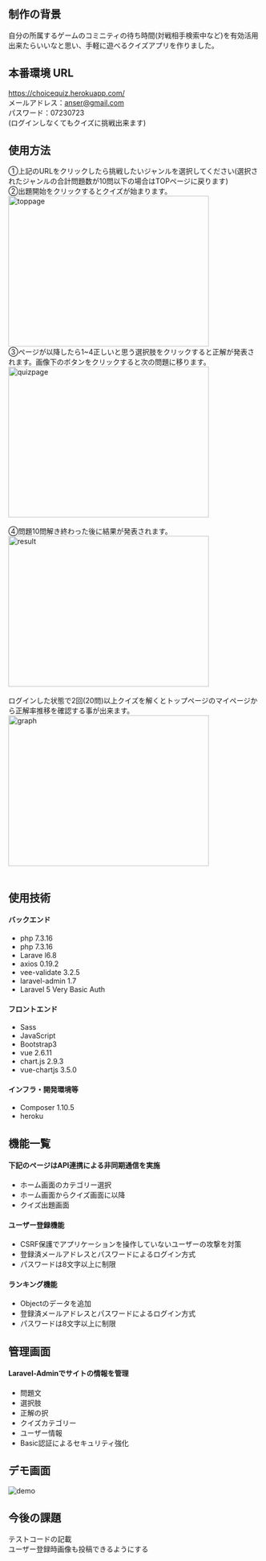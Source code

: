 ## 制作の背景
自分の所属するゲームのコミニティの待ち時間(対戦相手検索中など)を有効活用出来たらいいなと思い、手軽に遊べるクイズアプリを作りました。

## 本番環境 URL

https://choicequiz.herokuapp.com/
<br>
メールアドレス：anser@gmail.com
<br>
パスワード：07230723
<br>
(ログインしなくてもクイズに挑戦出来ます)
<br>

## 使用方法
①上記のURLをクリックしたら挑戦したいジャンルを選択してください(選択されたジャンルの合計問題数が10問以下の場合はTOPページに戻ります)
<br>
②出題開始をクリックするとクイズが始まります。
<br>
<img width="400" height="300" alt="toppage" src="https://user-images.githubusercontent.com/61533662/79820943-7baf3800-83c8-11ea-9ba2-4313a78ff8ba.png">
<br>
③ページが以降したら1~4正しいと思う選択肢をクリックすると正解が発表されます。画像下のボタンをクリックすると次の問題に移ります。
<br>
<img width="400" height="300" alt="quizpage" src="https://user-images.githubusercontent.com/61533662/79821006-9bdef700-83c8-11ea-8597-52c41d8aa2fe.png">
<br>
<br>
④問題10問解き終わった後に結果が発表されます。
<br>
<img width="400" height="300" alt="result" src="https://user-images.githubusercontent.com/61533662/79705524-f9a01000-82f0-11ea-9875-23b6c7f331a6.png">
<br>
<br>
ログインした状態で2回(20問)以上クイズを解くとトップページのマイページから正解率推移を確認する事が出来ます。
<br>
<img width="400" height="300" alt="graph" src="https://user-images.githubusercontent.com/61533662/79705781-d9248580-82f1-11ea-9157-3786ddcf7a86.png">
<br>
<br>

## 使用技術

<h4>バックエンド</h4>
<ul>
<li>php 7.3.16</li>

<li>php 7.3.16</li>
<li>Larave l6.8</li>
<li>axios 0.19.2</li>
<li>vee-validate 3.2.5</li>
<li>laravel-admin 1.7</li>
<li>Laravel 5 Very Basic Auth</li>
</ul>

<h4>フロントエンド</h4>
<ul>
<li>Sass</li>
<li>JavaScript</li>
<li>Bootstrap3</li>
<li>vue 2.6.11 </li>
<li>chart.js 2.9.3</li>
<li>vue-chartjs 3.5.0</li>
</ul>

<h4>インフラ・開発環境等</h4>
<ul>
<li>Composer 1.10.5</li>
<li>heroku</li>
</ul>

## 機能一覧
<h4>下記のページはAPI連携による非同期通信を実施</h4>
<ul>
<li>ホーム画面のカテゴリー選択</li>
<li>ホーム画面からクイズ画面に以降</li>
<li>クイズ出題画面</li>
</ul>
<h4>ユーザー登録機能</h4>
<ul>
<li>CSRF保護でアプリケーションを操作していないユーザーの攻撃を対策</li>
<li>登録済メールアドレスとパスワードによるログイン方式</li>
<li>パスワードは8文字以上に制限</li>
</ul>
<h4>ランキング機能</h4>
<ul>
<li>Objectのデータを追加</li>
<li>登録済メールアドレスとパスワードによるログイン方式</li>
<li>パスワードは8文字以上に制限</li>
</ul>

## 管理画面
<h4>Laravel-Adminでサイトの情報を管理</h4>
<ul>
<li>問題文</li>
<li>選択肢</li>
<li>正解の択</li>
<li>クイズカテゴリー</li>
<li>ユーザー情報</li>
<li>Basic認証によるセキュリティ強化</li>
</ul>


## デモ画面
![demo](https://user-images.githubusercontent.com/61533662/79710832-21976f80-8301-11ea-882f-449f81732bf3.gif)

## 今後の課題
テストコードの記載
<br>
ユーザー登録時画像も投稿できるようにする

